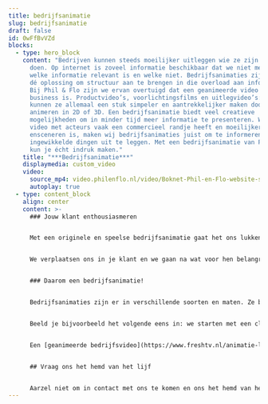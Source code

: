 ```yaml
---
title: bedrijfsanimatie
slug: bedrijfsanimatie
draft: false
id: 0wFfBvVZd
blocks:
  - type: hero_block
    content: "Bedrijven kunnen steeds moeilijker uitleggen wie ze zijn en wat ze
      doen. Op internet is zoveel informatie beschikbaar dat we niet meer weten
      welke informatie relevant is en welke niet. Bedrijfsanimaties zijn daarom
      dé oplossing om structuur aan te brengen in die overload aan informatie.
      Bij Phil & Flo zijn we ervan overtuigd dat een geanimeerde video serious
      business is. Productvideo’s, voorlichtingsfilms en uitlegvideo’s: we
      kunnen ze allemaal een stuk simpeler en aantrekkelijker maken door ze te
      animeren in 2D of 3D. Een bedrijfsanimatie biedt veel creatieve
      mogelijkheden om in minder tijd meer informatie te presenteren. Waar een
      video met acteurs vaak een commercieel randje heeft en moeilijker te
      ensceneren is, maken wij bedrijfsanimaties juist om te informeren en meer
      ingewikkelde dingen uit te leggen. Met een bedrijfsanimatie van Phil & Flo
      kun je écht indruk maken."
    title: "***Bedrijfsanimatie***"
    displaymedia: custom_video
    video:
      source_mp4: video.philenflo.nl/video/Boknet-Phil-en-Flo-website-source.mp4
      autoplay: true
  - type: content_block
    align: center
    content: >-
      ### Jouw klant enthousiasmeren


      Met een originele en speelse bedrijfsanimatie gaat het ons lukken om jouw bedrijf of product stevig(er) in de markt te zetten én maken we je klanten enthousiast. Een [corporate video](https://www.freshtv.nl/corporate-video/) laat namelijk zien dat je creatief bent en met je tijd meegaat. Eerst kijken we wat je doel en wie je doelgroep is. Wat wil je precies bereiken met je animatie? En met wie communiceren we dan? Waar heeft je klant behoefte aan en wat vinden zij leuk? Bij Phil & Flo gebruiken we hier geen moeilijke modellen voor, daarentegen: we zijn processen juist aan het vereenvoudigen.


      We verplaatsen ons in je klant en we gaan na wat voor hen belangrijk is. **Het draait immers niet om jou, maar om de klant die koning is**. En jouw bedrijf of product is de oplossing. Een bedrijfsanimatie biedt ook de mogelijkheid om gemakkelijk je huisstijl te verwerken. Klanten zullen namelijk bepaalde kleuren of karakters associëren met je organisatie. Onze bedrijfsanimaties zijn verrassend, concreet en speels. Hoe duidelijker en aantrekkelijker het verhaal, hoe makkelijker voor jouw doelgroep.


      ### Daarom een bedrijfsanimatie!


      Bedrijfsanimaties zijn er in verschillende soorten en maten. Ze bieden je de mogelijkheid om productvoordelen écht tot leven te brengen. In een animatie kun je jouw verhaal hardop vertellen omdat je niet passief bezig bent met het vastleggen van evenementen met een camera.


      Beeld je bijvoorbeeld het volgende eens in: we starten met een close-up van jouw (hoofd)kantoor waar je medewerkers keihard aan het werk zijn. Vervolgens zoomen we uit om het hele gebouw te kunnen zien en dan schieten we omhoog de lucht in voor een totaalperspectief.


      Een [geanimeerde bedrijfsvideo](https://www.freshtv.nl/animatie-laten-maken/) maakt het eenvoudig om alles in perspectief te plaatsen. Phil & Flo laat niet los. Voorafgaand aan het produceren van je bedrijfsanimatie denken we mee met hoe we jouw video goed vindbaar kunnen maken. Je wilt natuurlijk dat zoveel mogelijk mensen jouw bedrijfsanimatie zien.


      ## Vraag ons het hemd van het lijf


      Aarzel niet om in contact met ons te komen en ons het hemd van het lijf te vragen over een bedrijfsanimatie. We hebben de oplossing voor jou communicatievraagstuk!
---
```


